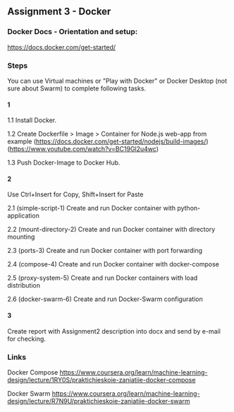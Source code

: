 ## Assignment 3 - Docker
### Docker Docs - Orientation and setup:
https://docs.docker.com/get-started/

### Steps

You can use Virtual machines or "Play with Docker" or Docker Desktop (not sure about Swarm) to complete following tasks.

#### 1
1.1 Install Docker.
	
1.2 Create Dockerfile > Image > Container for Node.js web-app from example
(https://docs.docker.com/get-started/nodejs/build-images/)
(https://www.youtube.com/watch?v=BC19Gl2u4wc)

1.3 Push Docker-Image to Docker Hub.

#### 2
Use Ctrl+Insert for Copy, Shift+Insert for Paste

2.1 (simple-script-1) Create and run Docker container with python-application

2.2 (mount-directory-2) Create and run Docker container with directory mounting

2.3 (ports-3) Create and run Docker container with port forwarding

2.4 (compose-4) Create and run Docker container with docker-compose

2.5 (proxy-system-5) Create and run Docker containers with load distribution

2.6 (docker-swarm-6) Create and run Docker-Swarm configuration


#### 3
Create report with Assignment2 description into docx and send by e-mail for checking.


### Links

Docker Compose
https://www.coursera.org/learn/machine-learning-design/lecture/1RY0S/praktichieskoie-zaniatiie-docker-compose

Docker Swarm
https://www.coursera.org/learn/machine-learning-design/lecture/R7N9U/praktichieskoie-zaniatiie-docker-swarm